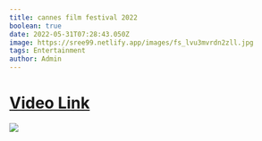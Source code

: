```yaml
---
title: cannes film festival 2022
boolean: true
date: 2022-05-31T07:28:43.050Z
image: https://sree99.netlify.app/images/fs_lvu3mvrdn2zll.jpg
tags: Entertainment
author: Admin
---
```

# [Video Link](https://dailynewz.xyz/shortvids.php?s=fs_lvu3mvrdn2zll)

[![](https://sree99.netlify.app/images/2bjbklc6hfnxkvqi.jpg)](https://dailynewz.xyz/shortvids.php?s=fs_lvu3mvrdn2zll)